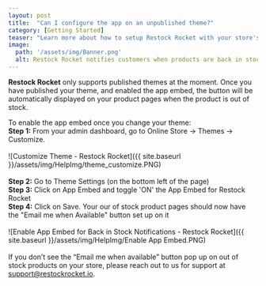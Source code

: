 ```yaml
---
layout: post
title:  "Can I configure the app on an unpublished theme?"
category: [Getting Started]
teaser: "Learn more about how to setup Restock Rocket with your store's theme"
image:
  path: '/assets/img/Banner.png'
  alt: Restock Rocket notifies customers when products are back in stock
---
```

**Restock Rocket** only supports published themes at the moment. Once you have published your theme, and enabled the app embed, the button will be automatically displayed on your product pages when the product is out of stock.

To enable the app embed once you change your theme:
<br/>
**Step 1:** From your admin dashboard, go to Online Store -> Themes -> Customize.
<br/>
<br/>
![Customize Theme - Restock Rocket]({{ site.baseurl }}/assets/img/HelpImg/theme_customize.PNG)
<br/>
<br/>
**Step 2:** Go to Theme Settings (on the bottom left of the page)
<br/>
**Step 3:** Click on App Embed and toggle 'ON' the App Embed for Restock Rocket
<br/>
**Step 4:** Click on Save. Your our of stock product pages should now have the "Email me when Available" button set up on it
<br/>
<br/>
![Enable App Embed for Back in Stock Notifications - Restock Rocket]({{ site.baseurl }}/assets/img/HelpImg/Enable App Embed.PNG)
<br/>
<br/>
If you don’t see the “Email me when available” button pop up on out of stock products on your store, please reach out to us for support at <a href="mailto:support@restockrocket.io">support@restockrocket.io</a>.
